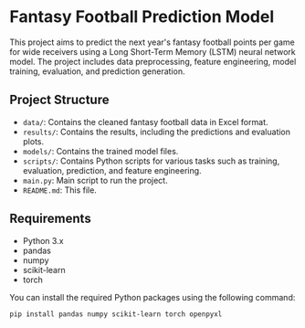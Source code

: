 # Fantasy Football Prediction Model

This project aims to predict the next year's fantasy football points per game for wide receivers using a Long Short-Term Memory (LSTM) neural network model. The project includes data preprocessing, feature engineering, model training, evaluation, and prediction generation.

## Project Structure

- `data/`: Contains the cleaned fantasy football data in Excel format.
- `results/`: Contains the results, including the predictions and evaluation plots.
- `models/`: Contains the trained model files.
- `scripts/`: Contains Python scripts for various tasks such as training, evaluation, prediction, and feature engineering.
- `main.py`: Main script to run the project.
- `README.md`: This file.

## Requirements

- Python 3.x
- pandas
- numpy
- scikit-learn
- torch

You can install the required Python packages using the following command:

```bash
pip install pandas numpy scikit-learn torch openpyxl